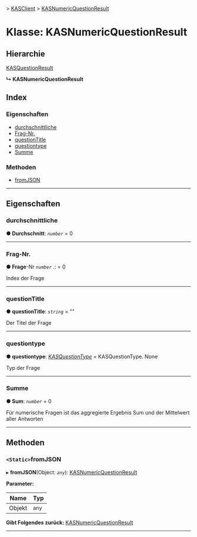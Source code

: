 [](../README.md) > [KASClient](../modules/kasclient.md) > [KASNumericQuestionResult](../classes/kasclient.kasnumericquestionresult.md)

# <a name="class-kasnumericquestionresult"></a>Klasse: KASNumericQuestionResult

## <a name="hierarchy"></a>Hierarchie

 [KASQuestionResult](kasclient.kasquestionresult.md)

**↳ KASNumericQuestionResult**

## <a name="index"></a>Index 

### <a name="properties"></a>Eigenschaften

* [durchschnittliche](kasclient.kasnumericquestionresult.md#average)
* [Frag-Nr.](kasclient.kasnumericquestionresult.md#questionid)
* [questionTitle](kasclient.kasnumericquestionresult.md#questiontitle)
* [questiontype](kasclient.kasnumericquestionresult.md#questiontype)
* [Summe](kasclient.kasnumericquestionresult.md#sum)
### <a name="methods"></a>Methoden

* [fromJSON](kasclient.kasnumericquestionresult.md#fromjson)

---

## <a name="properties"></a>Eigenschaften

<a id="average"></a>

###  <a name="average"></a>durchschnittliche

**● Durchschnitt**: *`number`* = 0

___

<a id="questionid"></a>

###  <a name="questionid"></a>Frag-Nr.

**● Frage**-Nr *`number`* .: = 0

Index der Frage

___

<a id="questiontitle"></a>

###  <a name="questiontitle"></a>questionTitle

**● questionTitle**: *`string`* = ""

Der Titel der Frage

___

<a id="questiontype"></a>

###  <a name="questiontype"></a>questiontype

**● questiontype**: *[KASQuestionType](../enums/kasclient.kasquestiontype.md)* = KASQuestionType. None

Typ der Frage

___

<a id="sum"></a>

###  <a name="sum"></a>Summe

**● Sum**: *`number`* = 0

Für numerische Fragen ist das aggregierte Ergebnis Sum und der Mittelwert aller Antworten

___

## <a name="methods"></a>Methoden

<a id="fromjson"></a>

### <a name="static-fromjson"></a>`<Static>`fromJSON

▸ **fromJSON**(Object: *`any`*): [KASNumericQuestionResult](kasclient.kasnumericquestionresult.md)

**Parameter:**

| Name | Typ |
| ------ | ------ |
| Objekt | `any` |

**Gibt Folgendes zurück:** [KASNumericQuestionResult](kasclient.kasnumericquestionresult.md)

___


